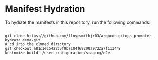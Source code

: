 
# Manifest Hydration

To hydrate the manifests in this repository, run the following commands:

```shell

git clone https://github.com/lloydsmithjr03/argocon-gitops-promoter-hydrate-demo.git
# cd into the cloned directory
git checkout a81c1ec542215f9b7104f69200a9722a7f113448
kustomize build ./user-configuration/staging/e2e
```